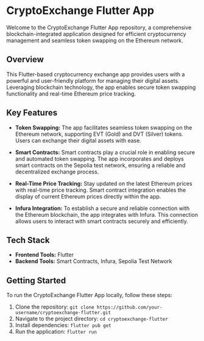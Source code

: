 
# CryptoExchange Flutter App

Welcome to the CryptoExchange Flutter App repository, a comprehensive blockchain-integrated application designed for efficient cryptocurrency management and seamless token swapping on the Ethereum network.

## Overview

This Flutter-based cryptocurrency exchange app provides users with a powerful and user-friendly platform for managing their digital assets. Leveraging blockchain technology, the app enables secure token swapping functionality and real-time Ethereum price tracking.

## Key Features

- **Token Swapping:** The app facilitates seamless token swapping on the Ethereum network, supporting EVT (Gold) and DVT (Silver) tokens. Users can exchange their digital assets with ease.

- **Smart Contracts:** Smart contracts play a crucial role in enabling secure and automated token swapping. The app incorporates and deploys smart contracts on the Sepolia test network, ensuring a reliable and decentralized exchange process.

- **Real-Time Price Tracking:** Stay updated on the latest Ethereum prices with real-time price tracking. Smart contract integration enables the display of current Ethereum prices directly within the app.

- **Infura Integration:** To establish a secure and reliable connection with the Ethereum blockchain, the app integrates with Infura. This connection allows users to interact with smart contracts securely and efficiently.

## Tech Stack

- **Frontend Tools:** Flutter
- **Backend Tools:** Smart Contracts, Infura, Sepolia Test Network

## Getting Started

To run the CryptoExchange Flutter App locally, follow these steps:

1. Clone the repository: `git clone https://github.com/your-username/cryptoexchange-flutter.git`
2. Navigate to the project directory: `cd cryptoexchange-flutter`
3. Install dependencies: `flutter pub get`
4. Run the application: `flutter run`

